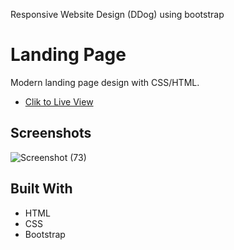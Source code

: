 Responsive Website Design (DDog) using bootstrap

<h1>Landing Page</h1>

<p>Modern landing page design with CSS/HTML.</p>

- [Clik to Live View](https://hamini01.github.io/Responsive-website-design-with-bootstrap-DDog-/)

## Screenshots

![Screenshot (73)](https://user-images.githubusercontent.com/90520531/189981578-1eb92d3b-ec2a-42cb-b880-f7927a40802a.png)

## Built With

- HTML
- CSS
- Bootstrap

